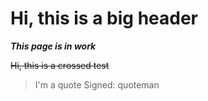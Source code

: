 <!--
Thank you for using my program, it really means a lot to me!
If you have any question, suggestion, or you just want to say hi, don't hesitate to check my GitHub page: https://github.com/Galaktik-hub
Don't forget to leave the repository of this project a star!
-->

# Hi, this is a big header

***This page is in work***

~~Hi, this is a crossed test~~
> I'm a quote
Signed: quoteman


